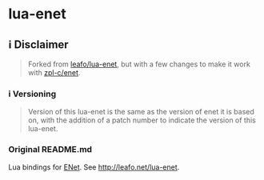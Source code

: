 # lua-enet

## :information_source: Disclaimer

> Forked from [leafo/lua-enet](https://github.com/leafo/lua-enet), but with a few changes to make it work with [zpl-c/enet](https://github.com/zpl-c/enet).

### :information_source: Versioning

> Version of this lua-enet is the same as the version of enet it is based on, with the addition of a patch number to indicate the version of this lua-enet.

### Original README.md

Lua bindings for [ENet](http://enet.bespin.org/).
See <http://leafo.net/lua-enet>.
